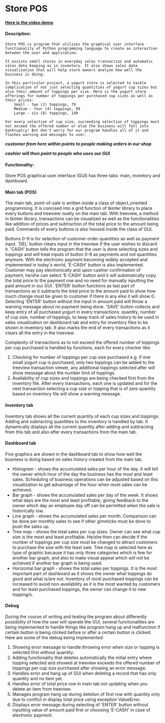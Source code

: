 # Store POS
#### [Here is the video demo](https://youtu.be/SScJPladFZg)
#### Description:
    Store POS is program that utilizes the graphical user interface functionality of Python programming language to create an interaction between the user and application.

    It assists small stores in everyday sales transaction and automatic sales data keeping as in inventory. It also shows sales data visualization that will help store owners analyze how well the business is doing.

    In this particular project, a yogurt store is selected to tackle complication of not just selecting quantities of yogurt cup sizes but also their amount of toppings per size. Here is the yogurt store offerings for number of toppings per purchased cup sizes as well as their prices:
        Small - two (2) toppings, 79
        Medium - four (4) toppings, 99
        Large - six (6) toppings, 149

    For every selection of cup size, succeeding selection of toppings must not exceed the offered number or else the business will fall into bankruptcy! But don't worry for our program handles all of it and flashes warning and messages to user.

***customer from here within points to people making orders in our shop***

***cashier will then point to people who uses our GUI***

#### **Functionality:**
Store POS graphical user interface (GUI) has three tabs: main, inventory and dashboard.

#### **Main tab (POS)**
The main tab, point-of-sale is written inside a class of object_oriented programming. It is concised into a grid function of tkinter library to place every buttons and treeview neatly on the main tab. With treeview, a method in tkinter library, transactions can be visualized as well as the functionalities like addition of prices and subtraction of the total price to the amount being paid. Commands of every buttons is also housed inside the class of GUI.

Buttons 0-9 is for selection of customer order quantities as well as payment input. 'DEL' button clears input in the treeview if the user wishes to discard it. 'CASH' button tells the program that the user is done selecting sizes and toppings and will treat inputs of button 0-9 as payments and not quantities anymore. With the electronic payment becoming widely accepted and implemented in today's world, 'E-CASH' button is also implemented. Customer may pay electronically and upon cashier confirmation of payment, he/she can select 'E-CASH' button and it will automatically copy the total price to the payment row and no need for manually inputting the paid amount in our GUI. 'ENTER' button functions as last part of transactions as it subtracts the total price to the amount paid to show how much change must be given to customer if there is any else it will show 0. Selecting 'ENTER' button without the input in amount paid will throw a warning message about no payment being done. 'SAVE' button collects and keep entry of all purchased yogurt in every transactions: quantity, number of cup size, number of toppings, to keep track of sales history to be used in sales visualization on dashboard tab and entry for inventory files to be shown in inventory tab.
It also marks the end of every transactions as it clears all the entry in the treeview.

Complexity of transactions as to not exceed the offered number of toppings per cup purchased is handled by functions, each for every checker like:
1. Checking for number of toppings per cup size purchased e.g. if one small yogurt cup is purchased, only two toppings can be added to the treeview transaction viewer, any additional toppings selected after will show message about the number limit of toppings.
2. Availability of cup sizes and toppings are being checked first from the inventory file. After every transactions, each one is updated and for the next transaction selecting a cup size or topping that is of zero quantity based on inventory file will show a warning message.

#### **Inventory tab**
Inventory tab shows all the current quantity of each cup sizes and toppings. Adding and subtracting quantities to the inventory is handled by tab. It dynamically displays all the current quantity after adding and subtracting from this tab and also after every transactions from the main tab.

#### **Dashboard tab**
Five graphics are shown in the dashboard tab to show how well the business is doing based on sales history created from the main tab.
- Histogram - shows the accumulated sales per hour of the day. It will tell the owner which hour of the day the business has the most and least sales. Scheduling of business operations can be adjusted based on this visualization to get advantage of the hour when most sales can be achieved.
- Bar graph - shows the accumulated sales per day of the week. It shows what days are the most and least profitable, giving feedback to the owner which day an employee day off can be permitted when the sale is historically low.
- Line graph - shows the accumulated sales per month. Comparison can be done per monthly sales to see if other gimmicks must be done to push the sales up.
- Tree map - shows the total sales per cup sizes. Owner can see what cup size is the most and least profitable. He/she then can decide if the number of toppings per cup size must be changed to attract customers to purchase the size with the least sale. Tree map is selected here as type of graphic because it has only three categories which is few for another bar graph, and also to make visual appeal which will not be achieved if another bar graph is being used.
- Horizontal bar graph - shows the total sales per toppings. It is the most important part of dashboard as it shows the owner what toppings do good and what is/are not. Inventory of most purchased toppings can be increased to avoid non-availability as it is the most wanted by customers and for least purchased toppings, the owner can change it to new topping/s.

#### **Debug**
During the course of writing and testing the program about differently possibility of how the user will operate the GUI, several functionalities are being implemented to handle things like program hang up and malfunction if certain button is being clicked before or after a certain button is clicked. Here are some of the debug being implemented:
1. Showing error message to handle throwing error when size or topping is selected first without quantity.
2. Adding functionality that deletes automatically the initial entry where topping selected and showed at treeview exceeds the offered number of toppings per cup size purchased after showing an error message.
3. Handles error and hang up of GUI when deleting a record that has only quantity and no item yet.
4. Handles error of total price row in main tab not updating when you delete an item from treeview.
5. Manages program hang up during deletion of first row with quantity only due to conflict in display total price using exception ValueError.
6. Displays error message during selecting of 'ENTER' button without inputting value of amount paid first or choosing 'E-CASH' in case of electronic payment.
